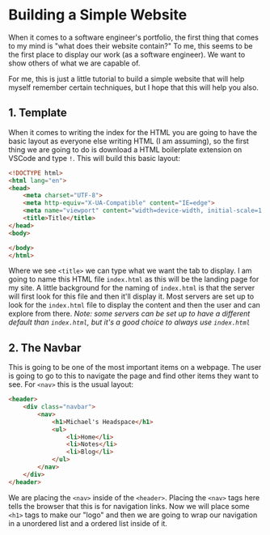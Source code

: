 # Building a Simple Website

When it comes to a software engineer's portfolio, the first thing that comes to my mind is "what does their website contain?" To me, this seems to be the first place to display our work (as a software engineer). We want to show others of what we are capable of.

For me, this is just a little tutorial to build a simple website that will help myself remember certain techniques, but I hope that this will help you also.

## 1. Template

When it comes to writing the index for the HTML you are going to have the basic layout as everyone else writing HTML (I am assuming), so the first thing we are going to do is download a HTML boilerplate extension on VSCode and type `!`. This will build this basic layout:

```HTML
<!DOCTYPE html>
<html lang="en">
<head>
    <meta charset="UTF-8">
    <meta http-equiv="X-UA-Compatible" content="IE=edge">
    <meta name="viewport" content="width=device-width, initial-scale=1.0">
    <title>Title</title>
</head>
<body>

</body>
</html>
```

Where we see `<title>` we can type what we want the tab to display. I am going to name this HTML file `index.html` as this will be the landing page for my site. A little background for the naming of `index.html` is that the server will first look for this file and then it'll display it. Most servers are set up to look for the `index.html` file to display the content and then the user and can explore from there. *Note: some servers can be set up to have a different default than `index.html`, but it's a good choice to always use `index.html`*

## 2. The Navbar

This is going to be one of the most important items on a webpage. The user is going to go to this to navigate the page and find other items they want to see. For `<nav>` this is the usual layout:

```HTML
<header>
    <div class="navbar">
        <nav>
            <h1>Michael's Headspace</h1>
            <ul>
                <li>Home</li>
                <li>Notes</li>
                <li>Blog</li>
            </ul>
        </nav>
    </div>
</header>
```

We are placing the `<nav>` inside of the `<header>`. Placing the `<nav>` tags here tells the browser that this is for navigation links. Now we will place some `<h1>` tags to make our "logo" and then we are going to wrap our navigation in a unordered list and a ordered list inside of it.